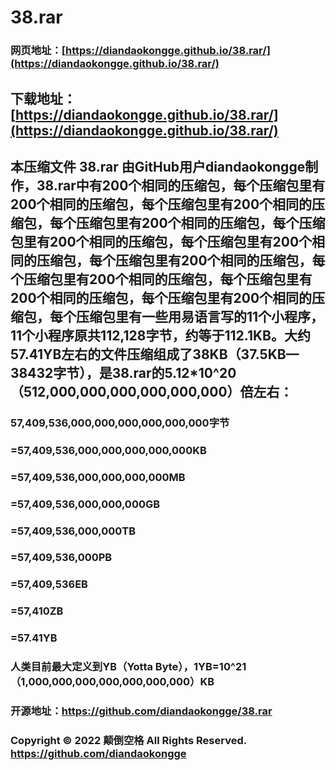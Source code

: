 # 38.rar

### 网页地址：[https://diandaokongge.github.io/38.rar/](https://diandaokongge.github.io/38.rar/)
## 下载地址：[https://diandaokongge.github.io/38.rar/](https://diandaokongge.github.io/38.rar/)

## 本压缩文件 38.rar 由GitHub用户diandaokongge制作，38.rar中有200个相同的压缩包，每个压缩包里有200个相同的压缩包，每个压缩包里有200个相同的压缩包，每个压缩包里有200个相同的压缩包，每个压缩包里有200个相同的压缩包，每个压缩包里有200个相同的压缩包，每个压缩包里有200个相同的压缩包，每个压缩包里有200个相同的压缩包，每个压缩包里有200个相同的压缩包，每个压缩包里有200个相同的压缩包，每个压缩包里有一些用易语言写的11个小程序，11个小程序原共112,128字节，约等于112.1KB。大约57.41YB左右的文件压缩组成了38KB（37.5KB—38432字节），是38.rar的5.12*10^20（512,000,000,000,000,000,000）倍左右：

###    57,409,536,000,000,000,000,000,000字节  
### =57,409,536,000,000,000,000,000KB  
### =57,409,536,000,000,000,000MB  
### =57,409,536,000,000,000GB  
### =57,409,536,000,000TB  
### =57,409,536,000PB  
### =57,409,536EB  
### =57,410ZB  
### =57.41YB  
### 人类目前最大定义到YB（Yotta Byte），1YB=10^21（1,000,000,000,000,000,000,000）KB  

### 开源地址：https://github.com/diandaokongge/38.rar  
### Copyright © 2022 颠倒空格 All Rights Reserved.   https://github.com/diandaokongge
